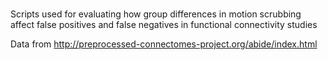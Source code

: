 # 

Scripts used for evaluating how group differences in motion scrubbing affect false positives and false negatives in functional connectivity studies

Data from http://preprocessed-connectomes-project.org/abide/index.html
